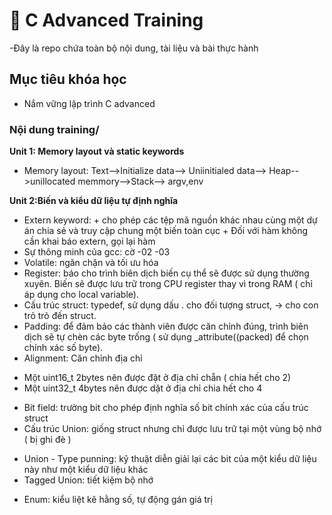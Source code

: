 # 🚀 C Advanced Training 
-Đây là repo chứa toàn bộ nội dung, tài liệu và bài thực hành

## Mục tiêu khóa học
- Nắm vững lập trình C advanced

### Nội dung training/
**Unit 1: Memory layout và static keywords**
- Memory layout: Text-->Initialize data--> Uniinitialed data--> Heap-->unillocated memmory-->Stack--> argv,env
  
**Unit 2:Biến và kiểu dữ liệu tự định nghĩa**
- Extern keyword: + cho phép các tệp mã nguồn khác nhau cùng một dự án chia sẻ và truy cập chung một biến toàn cục
                  + Đối với hàm không cần khai báo extern, gọi lại hàm
- Sự thông minh của gcc: cờ -02 -03
- Volatile: ngăn chặn và tối ưu hóa
- Register: báo cho trình biên dịch biến cụ thể sẽ được sử dụng thường xuyên. Biến sẽ được lưu trữ trong CPU register thay vì trong RAM ( chỉ áp dụng cho local variable).
- Cấu trúc struct: typedef, sử dụng dấu . cho đối tượng struct, -> cho con trỏ trỏ đến struct.
- Padding: để đảm bảo các thành viên được căn chỉnh đúng, trình biên dịch sẽ tự chèn các byte trống ( sử dụng _attribute((packed) để chọn chính xác số byte).
- Alignment: Căn chỉnh địa chỉ
+ Một uint16_t 2bytes nên được đặt ở địa chỉ chẵn ( chia hết cho 2)
+ Một uint32_t 4bytes nên được dặt ở địa chỉ chia hết cho 4
- Bit field: trường bit cho phép định nghĩa số bit chính xác của cấu trúc struct
- Cấu trúc Union: giống struct nhưng chỉ được lưu trữ tại một vùng bộ nhớ ( bị ghi đè )
+ Union - Type punning: kỹ thuật diễn giải lại các bit của một kiểu dữ liệu này như một kiểu dữ liệu khác
+ Tagged Union: tiết kiệm bộ nhớ
- Enum: kiểu liệt kê hằng số, tự động gán giá trị
